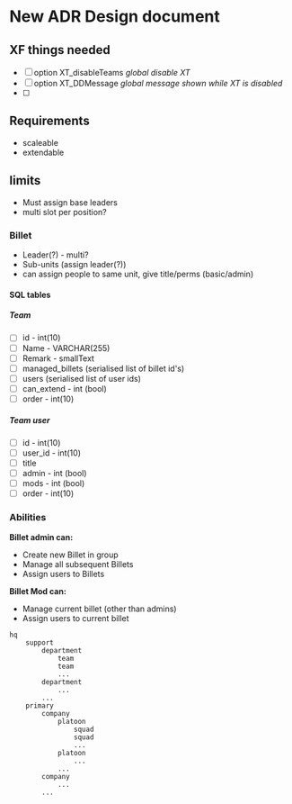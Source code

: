 # New ADR Design document

## XF things needed

- [ ] option XT_disableTeams _global disable XT_
- [ ] option XT_DDMessage _global message shown while XT is disabled_
- [ ]

## Requirements

- scaleable
- extendable

## limits

- Must assign base leaders
- multi slot per position?

### Billet

- Leader(?) - multi?
- Sub-units (assign leader(?))
- can assign people to same unit, give title/perms (basic/admin)

#### SQL tables

##### Team

- [ ] id - int(10)
- [ ] Name - VARCHAR(255)
- [ ] Remark - smallText
- [ ] managed_billets (serialised list of billet id's)
- [ ] users (serialised list of user ids)
- [ ] can_extend - int (bool)
- [ ] order - int(10)

##### Team user

- [ ] id - int(10)
- [ ] user_id - int(10)
- [ ] title
- [ ] admin - int (bool)
- [ ] mods - int (bool)
- [ ] order - int(10)

### Abilities

**Billet admin can:**

- Create new Billet in group
- Manage all subsequent Billets
- Assign users to Billets

**Billet Mod can:**

- Manage current billet (other than admins)
- Assign users to current billet

```
hq
    support
        department
            team
            team
            ...
        department
            ...
        ...
    primary
        company
            platoon
                squad
                squad
                ...
            platoon
                ...
            ...
        company
            ...
        ...
```
